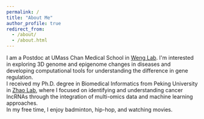 ```yaml
---
permalink: /
title: "About Me"
author_profile: true
redirect_from: 
  - /about/
  - /about.html
---
```


I am a Postdoc at UMass Chan Medical School in [Weng Lab](https://www.umassmed.edu/zlab/). I'm interested in exploring 3D genome and epigenome changes in diseases and developing computational tools for understanding the difference in gene regulation. \
I received my Ph.D. degree in Biomedical Informatics from Peking University in [Zhao Lab](https://www.labxing.com/med.bio_zhao), where I focused on identifying and understanding cancer lncRNAs through the integration of multi-omics data and machine learning approaches. \
In my free time, I enjoy badminton, hip-hop, and watching movies.

<!-- I am a Ph.D. candidate in [Biomedical Informatics](https://biomedinfo.bjmu.edu.cn/) at [Peking University](https://www.pku.edu.cn/), where I am fortunate to be mentored by [Dr. Dongyu Zhao](https://www.labxing.com/med.bio_zhao). My current research focuses on identifying and understanding cancer lncRNAs through the integration of multi-omics data and machine learning approaches. My research interest includes 3D genome structure change in cancer and Single-cell/spatial multi-omics data integration methods. -->
